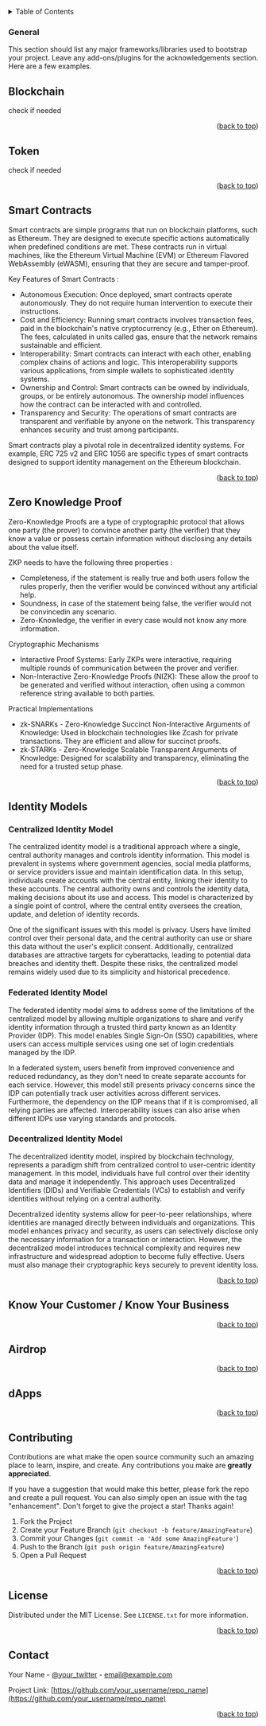 <a name="readme-top"></a>
<!-- TABLE OF CONTENTS -->
<details>
  <summary>Table of Contents</summary>
  <ol>
    <li>
      <a href="#general">General</a>
      <ul>
        <li><a href="#blockchain">Blockchain</a></li>
        <li><a href="#token">Token</a></li>
        <li><a href="#smart-contracts">Smart contracts</a></li>
        <li><a href="#zero-knowledge-proof">Zero knowledge proof</a></li>
        <li><a href="#identity-models">Identity models</a></li>
        <li><a href="#know-your-customer">Know your customer</a></li>
        <li><a href="#airdrop">Airdrop</a></li>
        <li><a href="#dapps">dApps</a></li>
      </ul>
    </li> 
    <li>
      <a href="#ssi-technology">SSI Technology</a>
      <ul>
        <li><a href="#virtual-credentials">Virtual credentials</a></li>
        <li><a href="#digital-wallet">Digital wallet</a></li>
        <li><a href="#digital-agent">Digital agent</a></li>
        <li><a href="#digital-wallet">Digital wallet</a></li>
        <li><a href="#decentralized-identifiers">Decentralized Identifiers</a></li>
        <li><a href="#decentralized-key-management">Decentralized key management</a></li>
        <li><a href="#governance-framework">Governance framework</a></li>
        <li><a href="#ssi-architecture">SSI architecture</a></li>
        <li><a href="#cryptography-techniques">Cryptography techniques</a></li>
      </ul>
    </li> 
    <li><a href="#usage">Usage</a></li>
    <li><a href="#roadmap">Roadmap</a></li>
    <li><a href="#contributing">Contributing</a></li>
    <li><a href="#license">License</a></li>
    <li><a href="#contact">Contact</a></li>
    <li><a href="#acknowledgments">Acknowledgments</a></li>
  </ol>
</details>



### General

This section should list any major frameworks/libraries used to bootstrap your project. Leave any add-ons/plugins for the acknowledgements section. Here are a few examples.


<!-- BLOCKCHAIN -->
## Blockchain

check if needed

<p align="right">(<a href="#readme-top">back to top</a>)</p>

<!-- TOKENIZATION -->
## Token

check if needed

<p align="right">(<a href="#readme-top">back to top</a>)</p>

<!-- SMART CONTRACTS -->
## Smart Contracts

Smart contracts are simple programs that run on blockchain platforms, such as Ethereum. They are designed to execute specific actions automatically when predefined conditions are met. These contracts run in virtual machines, like the Ethereum Virtual Machine (EVM) or Ethereum Flavored WebAssembly (eWASM), ensuring that they are secure and tamper-proof.

Key Features of Smart Contracts :
- Autonomous Execution: Once deployed, smart contracts operate autonomously. They do not require human intervention to execute their instructions.
- Cost and Efficiency: Running smart contracts involves transaction fees, paid in the blockchain's native cryptocurrency (e.g., Ether on Ethereum). The fees, calculated in units called gas, ensure that the network remains sustainable and efficient.
- Interoperability: Smart contracts can interact with each other, enabling complex chains of actions and logic. This interoperability supports various applications, from simple wallets to sophisticated identity systems.
- Ownership and Control: Smart contracts can be owned by individuals, groups, or be entirely autonomous. The ownership model influences how the contract can be interacted with and controlled.
- Transparency and Security: The operations of smart contracts are transparent and verifiable by anyone on the network. This transparency enhances security and trust among participants.

Smart contracts play a pivotal role in decentralized identity systems. For example, ERC 725 v2 and ERC 1056 are specific types of smart contracts designed to support identity management on the Ethereum blockchain.

<p align="right">(<a href="#readme-top">back to top</a>)</p>

<!-- ZKP -->
## Zero Knowledge Proof

Zero-Knowledge Proofs are a type of cryptographic protocol that allows one party (the prover) to convince another party (the verifier) that they know a value or possess certain information without disclosing any details about the value itself.

ZKP needs to have the following three properties :
- Completeness, if the statement is really true and both users follow the rules properly, then the verifier would be convinced without any artificial help.
- Soundness, in case of the statement being false, the verifier would not be convincedin any scenario.
- Zero-Knowledge, the verifier in every case would not know any more information.

Cryptographic Mechanisms
- Interactive Proof Systems: Early ZKPs were interactive, requiring multiple rounds of communication between the prover and verifier.
- Non-Interactive Zero-Knowledge Proofs (NIZK): These allow the proof to be generated and verified without interaction, often using a common reference string available to both parties.

Practical Implementations
- zk-SNARKs - Zero-Knowledge Succinct Non-Interactive Arguments of Knowledge: Used in blockchain technologies like Zcash for private transactions. They are efficient and allow for succinct proofs.
- zk-STARKs - Zero-Knowledge Scalable Transparent Arguments of Knowledge: Designed for scalability and transparency, eliminating the need for a trusted setup phase.

<p align="right">(<a href="#readme-top">back to top</a>)</p>

<!-- IDENTITY MODELS -->
## Identity Models

 ### Centralized Identity Model
The centralized identity model is a traditional approach where a single, central authority manages and controls identity information. This model is prevalent in systems where government agencies, social media platforms, or service providers issue and maintain identification data. In this setup, individuals create accounts with the central entity, linking their identity to these accounts. The central authority owns and controls the identity data, making decisions about its use and access. This model is characterized by a single point of control, where the central entity oversees the creation, update, and deletion of identity records.

One of the significant issues with this model is privacy. Users have limited control over their personal data, and the central authority can use or share this data without the user's explicit consent. Additionally, centralized databases are attractive targets for cyberattacks, leading to potential data breaches and identity theft. Despite these risks, the centralized model remains widely used due to its simplicity and historical precedence.

### Federated Identity Model
The federated identity model aims to address some of the limitations of the centralized model by allowing multiple organizations to share and verify identity information through a trusted third party known as an Identity Provider (IDP). This model enables Single Sign-On (SSO) capabilities, where users can access multiple services using one set of login credentials managed by the IDP.

In a federated system, users benefit from improved convenience and reduced redundancy, as they don't need to create separate accounts for each service. However, this model still presents privacy concerns since the IDP can potentially track user activities across different services. Furthermore, the dependency on the IDP means that if it is compromised, all relying parties are affected. Interoperability issues can also arise when different IDPs use varying standards and protocols.

### Decentralized Identity Model
The decentralized identity model, inspired by blockchain technology, represents a paradigm shift from centralized control to user-centric identity management. In this model, individuals have full control over their identity data and manage it independently. This approach uses Decentralized Identifiers (DIDs) and Verifiable Credentials (VCs) to establish and verify identities without relying on a central authority.

Decentralized identity systems allow for peer-to-peer relationships, where identities are managed directly between individuals and organizations. This model enhances privacy and security, as users can selectively disclose only the necessary information for a transaction or interaction. However, the decentralized model introduces technical complexity and requires new infrastructure and widespread adoption to become fully effective. Users must also manage their cryptographic keys securely to prevent identity loss.

<p align="right">(<a href="#readme-top">back to top</a>)</p>

<!-- KYC KYB -->
## Know Your Customer / Know Your Business

<p align="right">(<a href="#readme-top">back to top</a>)</p>

<!-- Airdrop -->
## Airdrop

<p align="right">(<a href="#readme-top">back to top</a>)</p>

<!-- DAPPS -->
## dApps

<p align="right">(<a href="#readme-top">back to top</a>)</p>

<!-- CONTRIBUTING -->
## Contributing

Contributions are what make the open source community such an amazing place to learn, inspire, and create. Any contributions you make are **greatly appreciated**.

If you have a suggestion that would make this better, please fork the repo and create a pull request. You can also simply open an issue with the tag "enhancement".
Don't forget to give the project a star! Thanks again!

1. Fork the Project
2. Create your Feature Branch (`git checkout -b feature/AmazingFeature`)
3. Commit your Changes (`git commit -m 'Add some AmazingFeature'`)
4. Push to the Branch (`git push origin feature/AmazingFeature`)
5. Open a Pull Request

<p align="right">(<a href="#readme-top">back to top</a>)</p>



<!-- LICENSE -->
## License

Distributed under the MIT License. See `LICENSE.txt` for more information.

<p align="right">(<a href="#readme-top">back to top</a>)</p>



<!-- CONTACT -->
## Contact

Your Name - [@your_twitter](https://twitter.com/your_username) - email@example.com

Project Link: [https://github.com/your_username/repo_name](https://github.com/your_username/repo_name)

<p align="right">(<a href="#readme-top">back to top</a>)</p>


<!-- MARKDOWN LINKS & IMAGES -->
<!-- https://www.markdownguide.org/basic-syntax/#reference-style-links -->
[contributors-shield]: https://img.shields.io/github/contributors/othneildrew/Best-README-Template.svg?style=for-the-badge
[contributors-url]: https://github.com/othneildrew/Best-README-Template/graphs/contributors
[forks-shield]: https://img.shields.io/github/forks/othneildrew/Best-README-Template.svg?style=for-the-badge
[forks-url]: https://github.com/othneildrew/Best-README-Template/network/members
[stars-shield]: https://img.shields.io/github/stars/othneildrew/Best-README-Template.svg?style=for-the-badge
[stars-url]: https://github.com/othneildrew/Best-README-Template/stargazers
[issues-shield]: https://img.shields.io/github/issues/othneildrew/Best-README-Template.svg?style=for-the-badge
[issues-url]: https://github.com/othneildrew/Best-README-Template/issues
[license-shield]: https://img.shields.io/github/license/othneildrew/Best-README-Template.svg?style=for-the-badge
[license-url]: https://github.com/othneildrew/Best-README-Template/blob/master/LICENSE.txt
[linkedin-shield]: https://img.shields.io/badge/-LinkedIn-black.svg?style=for-the-badge&logo=linkedin&colorB=555
[linkedin-url]: https://linkedin.com/in/othneildrew
[product-screenshot]: images/screenshot.png
[Next.js]: https://img.shields.io/badge/next.js-000000?style=for-the-badge&logo=nextdotjs&logoColor=white
[Next-url]: https://nextjs.org/
[React.js]: https://img.shields.io/badge/React-20232A?style=for-the-badge&logo=react&logoColor=61DAFB
[React-url]: https://reactjs.org/
[Vue.js]: https://img.shields.io/badge/Vue.js-35495E?style=for-the-badge&logo=vuedotjs&logoColor=4FC08D
[Vue-url]: https://vuejs.org/
[Angular.io]: https://img.shields.io/badge/Angular-DD0031?style=for-the-badge&logo=angular&logoColor=white
[Angular-url]: https://angular.io/
[Svelte.dev]: https://img.shields.io/badge/Svelte-4A4A55?style=for-the-badge&logo=svelte&logoColor=FF3E00
[Svelte-url]: https://svelte.dev/
[Laravel.com]: https://img.shields.io/badge/Laravel-FF2D20?style=for-the-badge&logo=laravel&logoColor=white
[Laravel-url]: https://laravel.com
[Bootstrap.com]: https://img.shields.io/badge/Bootstrap-563D7C?style=for-the-badge&logo=bootstrap&logoColor=white
[Bootstrap-url]: https://getbootstrap.com
[JQuery.com]: https://img.shields.io/badge/jQuery-0769AD?style=for-the-badge&logo=jquery&logoColor=white
[JQuery-url]: https://jquery.com 
